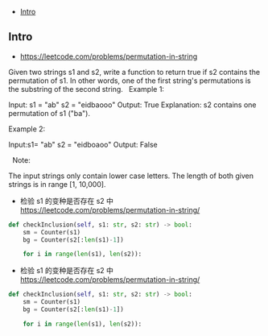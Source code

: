 - [Intro](#intro)

## Intro

- https://leetcode.com/problems/permutation-in-string

Given two strings s1 and s2, write a function to return true if s2 contains the permutation of s1. In other words, one of the first string's permutations is the substring of the second string.
 
Example 1:

Input: s1 = "ab" s2 = "eidbaooo"
Output: True
Explanation: s2 contains one permutation of s1 ("ba").

Example 2:

Input:s1= "ab" s2 = "eidboaoo"
Output: False

 
Note:

The input strings only contain lower case letters.
The length of both given strings is in range [1, 10,000].


- 检验 s1 的变种是否存在 s2 中 https://leetcode.com/problems/permutation-in-string/


```py
def checkInclusion(self, s1: str, s2: str) -> bool:
    sm = Counter(s1)
    bg = Counter(s2[:len(s1)-1])

    for i in range(len(s1), len(s2)):

```
- 检验 s1 的变种是否存在 s2 中 https://leetcode.com/problems/permutation-in-string/


```py
def checkInclusion(self, s1: str, s2: str) -> bool:
    sm = Counter(s1)
    bg = Counter(s2[:len(s1)-1])

    for i in range(len(s1), len(s2)):

```
